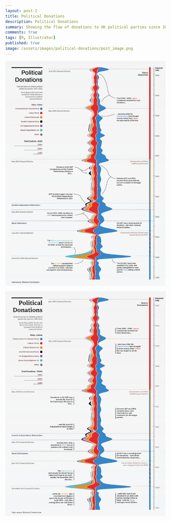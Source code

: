 ```yaml
---
layout: post-2
title: Political Donations
description: Political Donations
summary: Showing the flow of donations to UK political parties since 2001.
comments: true
tags: [R, Illustrator]
published: true
image: /assets/images/political-donations/post_image.png
---
```


![](/assets/images/political-donations/bumpchart20z.png)

![](/assets/images/political-donations/bumpchart20.png)


